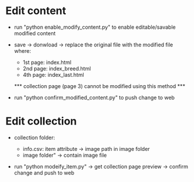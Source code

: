 # Edit content
- run "python enable_modify_content.py" to enable editable/savable modified content
- save -> donwload -> replace the original file with the modified file where:
    - 1st page: index.html
    - 2nd page: index_breed.html
    - 4th page: index_last.html

    *** collection page (page 3) cannot be modified using this method ***

- run "python confirm_modified_content.py" to push change to web

# Edit collection
- collection folder:
    - info.csv: item attribute -> image path in image folder
    - image folder" -> contain image file

- run "python modeify_item.py" -> get collection page preview -> confirm change and push to web


